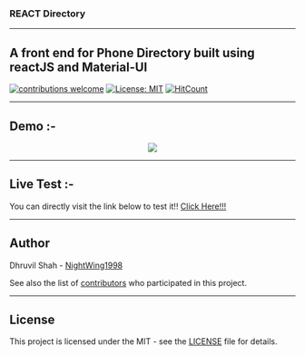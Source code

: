 ### REACT Directory

------------------------------------------

## A front end for Phone Directory built using reactJS and Material-UI

[![contributions welcome](https://img.shields.io/badge/contributions-welcome-brightgreen.svg?style=flat)](https://github.com/NightWing1998/reactdirectory/issues)
[![License: MIT](https://img.shields.io/badge/License-MIT-yellow.svg)](https://opensource.org/licenses/MIT)
[![HitCount](http://hits.dwyl.io/NightWing1998/reactdirectory.svg)](http://hits.dwyl.io/NightNing1998/reactdirectory)

------------------------------------------
## Demo :-

<p align="center">
    <img src="./Demo.gif">
</p>

------------------------------------------

## Live Test :-

You can directly visit the link below to test it!!
<a href = "https://nightwing1998.github.io/reactdirectory">Click Here!!!</a>

------------------------------------------
## Author
Dhruvil Shah - [NightWing1998](https://github.com/NightWing1998)

See also the list of [contributors](https://github.com/NightWing1998/reactdirectory/graphs/contributors) who participated in this project.

------------------------------------------
## License
This project is licensed under the MIT - see the [LICENSE](./LICENSE) file for details.